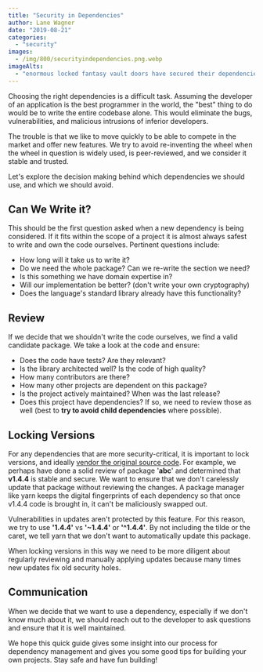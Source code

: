 ```yaml
---
title: "Security in Dependencies"
author: Lane Wagner
date: "2019-08-21"
categories: 
  - "security"
images:
  - /img/800/securityindependencies.png.webp
imageAlts: 
  - "enormous locked fantasy vault doors have secured their dependencies"
---
```


Choosing the right dependencies is a difficult task. Assuming the developer of an application is the best programmer in the world, the "best" thing to do would be to write the entire codebase alone. This would eliminate the bugs, vulnerabilities, and malicious intrusions of inferior developers.

The trouble is that we like to move quickly to be able to compete in the market and offer new features. We try to avoid re-inventing the wheel when the wheel in question is widely used, is peer-reviewed, and we consider it stable and trusted.

Let's explore the decision making behind which dependencies we should use, and which we should avoid.

## Can We Write it?

This should be the first question asked when a new dependency is being considered. If it fits within the scope of a project it is almost always safest to write and own the code ourselves. Pertinent questions include:

- How long will it take us to write it?
- Do we need the whole package? Can we re-write the section we need?
- Is this something we have domain expertise in?
- Will our implementation be better? (don't write your own cryptography)
- Does the language's standard library already have this functionality?

## Review

If we decide that we shouldn't write the code ourselves, we find a valid candidate package. We take a look at the code and ensure:

- Does the code have tests? Are they relevant?
- Is the library architected well? Is the code of high quality?
- How many contributors are there?
- How many other projects are dependent on this package?
- Is the project actively maintained? When was the last release?
- Does this project have dependencies? If so, we need to review those as well (best to **try to avoid child dependencies** where possible).

## Locking Versions

For any dependencies that are more security-critical, it is important to lock versions, and ideally [vendor the original source code](/golang/should-you-commit-the-vendor-folder-in-go/). For example, we perhaps have done a solid review of package '**abc**' and determined that **v1.4.4** is stable and secure. We want to ensure that we don't carelessly update that package without reviewing the changes. A package manager like yarn keeps the digital fingerprints of each dependency so that once v1.4.4 code is brought in, it can't be maliciously swapped out.

Vulnerabilities in updates aren't protected by this feature. For this reason, we try to use **'1.4.4'** vs **'~1.4.4'** or **'^1.4.4'**. By not including the tilde or the caret, we tell yarn that we don't want to automatically update this package.

When locking versions in this way we need to be more diligent about regularly reviewing and manually applying updates because many times new updates fix old security holes.

## Communication

When we decide that we want to use a dependency, especially if we don't know much about it, we should reach out to the developer to ask questions and ensure that it is well maintained.

We hope this quick guide gives some insight into our process for dependency management and gives you some good tips for building your own projects. Stay safe and have fun building!
